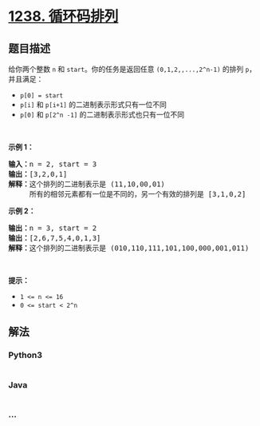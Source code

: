 # [1238. 循环码排列](https://leetcode-cn.com/problems/circular-permutation-in-binary-representation)



## 题目描述

<!-- 这里写题目描述 -->

<p>给你两个整数&nbsp;<code>n</code> 和 <code>start</code>。你的任务是返回任意 <code>(0,1,2,,...,2^n-1)</code> 的排列 <code>p</code>，并且满足：</p>

<ul>
	<li><code>p[0] = start</code></li>
	<li><code>p[i]</code> 和 <code>p[i+1]</code>&nbsp;的二进制表示形式只有一位不同</li>
	<li><code>p[0]</code> 和 <code>p[2^n -1]</code>&nbsp;的二进制表示形式也只有一位不同</li>
</ul>

<p>&nbsp;</p>

<p><strong>示例 1：</strong></p>

<pre><strong>输入：</strong>n = 2, start = 3
<strong>输出：</strong>[3,2,0,1]
<strong>解释：</strong>这个排列的二进制表示是 (11,10,00,01)
     所有的相邻元素都有一位是不同的，另一个有效的排列是 [3,1,0,2]
</pre>

<p><strong>示例 2：</strong></p>

<pre><strong>输出：</strong>n = 3, start = 2
<strong>输出：</strong>[2,6,7,5,4,0,1,3]
<strong>解释：</strong>这个排列的二进制表示是 (010,110,111,101,100,000,001,011)
</pre>

<p>&nbsp;</p>

<p><strong>提示：</strong></p>

<ul>
	<li><code>1 &lt;= n &lt;= 16</code></li>
	<li><code>0 &lt;= start&nbsp;&lt;&nbsp;2^n</code></li>
</ul>


## 解法

<!-- 这里可写通用的实现逻辑 -->

<!-- tabs:start -->

### **Python3**

<!-- 这里可写当前语言的特殊实现逻辑 -->

```python

```

### **Java**

<!-- 这里可写当前语言的特殊实现逻辑 -->

```java

```

### **...**

```

```

<!-- tabs:end -->
